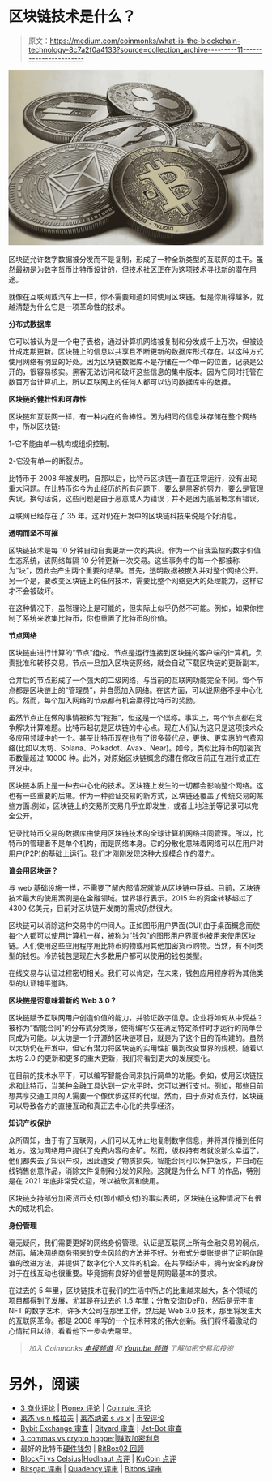 # 区块链技术是什么？

> 原文：<https://medium.com/coinmonks/what-is-the-blockchain-technology-8c7a2f0a4133?source=collection_archive---------11----------------------->

![](img/629b415eca05740dea6980e9dfd6964b.png)

区块链允许数字数据被分发而不是复制，形成了一种全新类型的互联网的主干。虽然最初是为数字货币比特币设计的，但技术社区正在为这项技术寻找新的潜在用途。

就像在互联网或汽车上一样，你不需要知道如何使用区块链。但是你用得越多，就越清楚为什么它是一项革命性的技术。

**分布式数据库**

它可以被认为是一个电子表格，通过计算机网络被复制和分发成千上万次，但被设计成定期更新。区块链上的信息以共享且不断更新的数据库形式存在。以这种方式使用网络有明显的好处。因为区块链数据库不是存储在一个单一的位置，记录是公开的，很容易核实。黑客无法访问和破坏这些信息的集中版本。因为它同时托管在数百万台计算机上，所以互联网上的任何人都可以访问数据库中的数据。

**区块链的健壮性和可靠性**

区块链和互联网一样，有一种内在的鲁棒性。因为相同的信息块存储在整个网络中，所以区块链:

1-它不能由单一机构或组织控制。

2-它没有单一的断裂点。

比特币于 2008 年被发明，自那以后，比特币区块链一直在正常运行，没有出现重大问题。在比特币迄今为止经历的所有问题下，要么是黑客的努力，要么是管理失误。换句话说，这些问题是由于恶意或人为错误；并不是因为底层概念有错误。

互联网已经存在了 35 年。这对仍在开发中的区块链科技来说是个好消息。

**透明而坚不可摧**

区块链技术是每 10 分钟自动自我更新一次的共识。作为一个自我监控的数字价值生态系统，该网络每隔 10 分钟更新一次交易。这些事务中的每一个都被称为“块”，因此会产生两个重要的结果。首先，透明数据被嵌入并对整个网络公开。另一个是，要改变区块链上的任何技术，需要比整个网络更大的处理能力，这样它才不会被破坏。

在这种情况下，虽然理论上是可能的，但实际上似乎仍然不可能。例如，如果你控制了系统来收集比特币，你也重置了比特币的价值。

**节点网络**

区块链由进行计算的“节点”组成。节点是运行连接到区块链的客户端的计算机，负责批准和转移交易。节点一旦加入区块链网络，就会自动下载区块链的更新副本。

合并后的节点形成了一个强大的二级网络，与当前的互联网功能完全不同。每个节点都是区块链上的“管理员”，并自愿加入网络。在这方面，可以说网络不是中心化的。然而，每个加入网络的节点都有机会赢得比特币的奖励。

虽然节点正在做的事情被称为“挖掘”，但这是一个误称。事实上，每个节点都在竞争解决计算难题。比特币起初是区块链的中心点。现在人们认为这只是这项技术众多应用领域中的一个。甚至比特币现在也有了很多替代品，更快、更实惠的气费网络(比如以太坊、Solana、Polkadot、Avax、Near)。如今，类似比特币的加密货币数量超过 10000 种。此外，对原始区块链概念的潜在修改目前正在进行或正在开发中。

区块链本质上是一种去中心化的技术。区块链上发生的一切都会影响整个网络。这也有一些重要的后果。作为一种验证交易的新方式，区块链还覆盖了传统交易的某些方面:例如，区块链上的交易所交易几乎立即发生，或者土地注册等记录可以完全公开。

记录比特币交易的数据库由使用区块链技术的全球计算机网络共同管理。所以，比特币的管理者不是单个机构，而是网络本身。它的分散化意味着网络可以在用户对用户(P2P)的基础上运行。我们才刚刚发现这种大规模合作的潜力。

**谁会用区块链？**

与 web 基础设施一样，不需要了解内部情况就能从区块链中获益。目前，区块链技术最大的使用案例是在金融领域。世界银行表示，2015 年的资金转移超过了 4300 亿美元，目前对区块链开发商的需求仍然很大。

区块链可以消除这种交易中的中间人。正如图形用户界面(GUI)由于桌面概念而使每个人都可以使用计算机一样，被称为“钱包”的图形用户界面也被用来使用区块链。人们使用这些应用程序用比特币购物或用其他加密货币购物。当然，有不同类型的钱包。冷热钱包是现在大多数用户都可以使用的钱包类型。

在线交易与认证过程密切相关。我们可以肯定，在未来，钱包应用程序将为其他类型的认证铺平道路。

**区块链是否意味着新的 Web 3.0？**

区块链赋予互联网用户创造价值的能力，并验证数字信息。企业将如何从中受益？被称为“智能合同”的分布式分类账，使得编写仅在满足特定条件时才运行的简单合同成为可能。以太坊是一个开源的区块链项目，就是为了这个目的而构建的。虽然以太坊仍在开发中，但它有潜力将区块链的实用性扩展到改变世界的规模。随着以太坊 2.0 的更新和更多的重大更新，我们将看到更大的发展变化。

在目前的技术水平下，可以编写智能合同来执行简单的功能。例如，使用区块链技术和比特币，当某种金融工具达到一定水平时，您可以进行支付。例如，那些目前想共享交通工具的人需要一个像优步这样的代理。然而，由于点对点支付，区块链可以导致各方的直接互动和真正去中心化的共享经济。

**知识产权保护**

众所周知，由于有了互联网，人们可以无休止地复制数字信息，并将其传播到任何地方。这为网络用户提供了免费内容的金矿。然而，版权持有者就没那么幸运了。他们都失去了知识产权，因此遭受了物质损失。智能合同可以保护版权，并自动在线销售创意作品，消除文件复制和分发的风险。这就是为什么 NFT 的作品，特别是在 2021 年底非常受欢迎，所以被欣赏和使用。

区块链支持部分加密货币支付(即小额支付)的事实表明，区块链在这种情况下有很大的成功机会。

**身份管理**

毫无疑问，我们需要更好的网络身份管理。认证是互联网上所有金融交易的弱点。然而，解决网络商务带来的安全风险的方法并不好。分布式分类账提供了证明你是谁的改进方法，并提供了数字化个人文件的机会。在共享经济中，拥有安全的身份对于在线互动也很重要。毕竟拥有良好的信誉是网购最基本的要求。

在过去的 5 年里，区块链技术在我们的生活中所占的比重越来越大，各个领域的项目都得到了发展，尤其是在过去的 1.5 年里；分散交流(DeFi)，然后是元宇宙 NFT 的数字艺术，许多大公司在那里工作，然后是 Web 3.0 技术，那里将发生大的互联网革命。都是 2008 年写的一个技术带来的伟大创新。我们将怀着激动的心情拭目以待，看看他下一步会去哪里。

> *加入 Coinmonks* [*电报频道*](https://t.me/coincodecap) *和* [*Youtube 频道*](https://www.youtube.com/c/coinmonks/videos) *了解加密交易和投资*

# 另外，阅读

*   [3 商业评论](/coinmonks/3commas-review-an-excellent-crypto-trading-bot-2020-1313a58bec92) | [Pionex 评论](https://coincodecap.com/pionex-review-exchange-with-crypto-trading-bot) | [Coinrule 评论](/coinmonks/coinrule-review-2021-a-beginner-friendly-crypto-trading-bot-daf0504848ba)
*   [莱杰 vs n 格拉夫](/coinmonks/ledger-vs-ngrave-zero-7e40f0c1d694) | [莱杰纳诺 s vs x](/coinmonks/ledger-nano-s-vs-x-battery-hardware-price-storage-59a6663fe3b0) | [币安评论](/coinmonks/binance-review-ee10d3bf3b6e)
*   [Bybit Exchange 审查](/coinmonks/bybit-exchange-review-dbd570019b71) | [Bityard 审查](https://coincodecap.com/bityard-reivew) | [Jet-Bot 审查](https://coincodecap.com/jet-bot-review)
*   [3 commas vs crypto hopper](/coinmonks/3commas-vs-pionex-vs-cryptohopper-best-crypto-bot-6a98d2baa203)|[赚取加密利息](/coinmonks/earn-crypto-interest-b10b810fdda3)
*   最好的比特币[硬件钱包](/coinmonks/hardware-wallets-dfa1211730c6) | [BitBox02 回顾](/coinmonks/bitbox02-review-your-swiss-bitcoin-hardware-wallet-c36c88fff29)
*   [BlockFi vs Celsius](/coinmonks/blockfi-vs-celsius-vs-hodlnaut-8a1cc8c26630)|[Hodlnaut 点评](/coinmonks/hodlnaut-review-best-way-to-hodl-is-to-earn-interest-on-your-bitcoin-6658a8c19edf) | [KuCoin 点评](https://coincodecap.com/kucoin-review)
*   [Bitsgap 评审](/coinmonks/bitsgap-review-a-crypto-trading-bot-that-makes-easy-money-a5d88a336df2) | [Quadency 评审](/coinmonks/quadency-review-a-crypto-trading-automation-platform-3068eaa374e1) | [Bitbns 评审](/coinmonks/bitbns-review-38256a07e161)